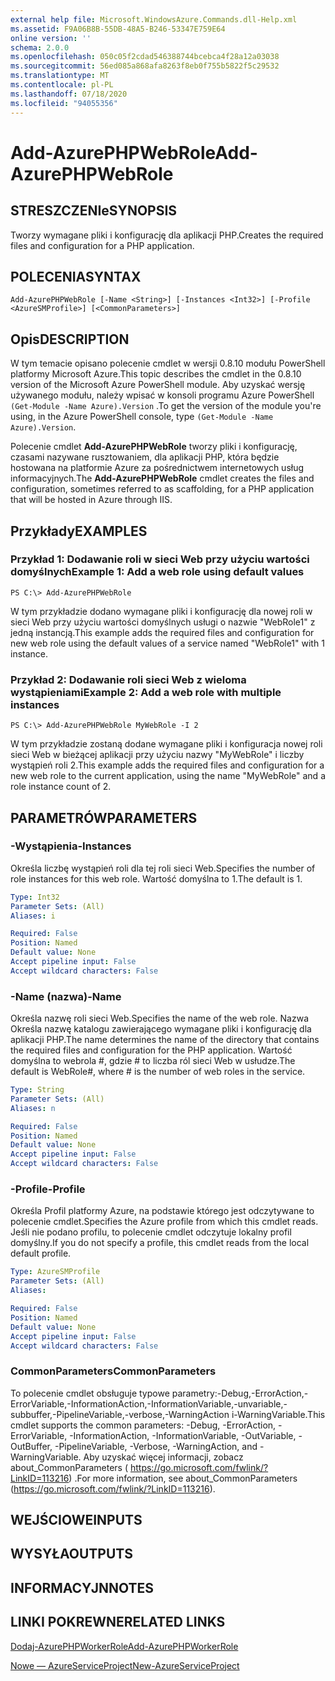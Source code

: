 ```yaml
---
external help file: Microsoft.WindowsAzure.Commands.dll-Help.xml
ms.assetid: F9A06B8B-55DB-48A5-B246-53347E759E64
online version: ''
schema: 2.0.0
ms.openlocfilehash: 050c05f2cdad546388744bcebca4f28a12a03038
ms.sourcegitcommit: 56ed085a868afa8263f8eb0f755b5822f5c29532
ms.translationtype: MT
ms.contentlocale: pl-PL
ms.lasthandoff: 07/18/2020
ms.locfileid: "94055356"
---
```

# <span data-ttu-id="9858c-101">Add-AzurePHPWebRole</span><span class="sxs-lookup"><span data-stu-id="9858c-101">Add-AzurePHPWebRole</span></span>

## <span data-ttu-id="9858c-102">STRESZCZENIe</span><span class="sxs-lookup"><span data-stu-id="9858c-102">SYNOPSIS</span></span>
<span data-ttu-id="9858c-103">Tworzy wymagane pliki i konfigurację dla aplikacji PHP.</span><span class="sxs-lookup"><span data-stu-id="9858c-103">Creates the required files and configuration for a PHP application.</span></span>

## <span data-ttu-id="9858c-104">POLECENIA</span><span class="sxs-lookup"><span data-stu-id="9858c-104">SYNTAX</span></span>

```
Add-AzurePHPWebRole [-Name <String>] [-Instances <Int32>] [-Profile <AzureSMProfile>] [<CommonParameters>]
```

## <span data-ttu-id="9858c-105">Opis</span><span class="sxs-lookup"><span data-stu-id="9858c-105">DESCRIPTION</span></span>
<span data-ttu-id="9858c-106">W tym temacie opisano polecenie cmdlet w wersji 0.8.10 modułu PowerShell platformy Microsoft Azure.</span><span class="sxs-lookup"><span data-stu-id="9858c-106">This topic describes the cmdlet in the 0.8.10 version of the Microsoft Azure PowerShell module.</span></span>
<span data-ttu-id="9858c-107">Aby uzyskać wersję używanego modułu, należy wpisać w konsoli programu Azure PowerShell `(Get-Module -Name Azure).Version` .</span><span class="sxs-lookup"><span data-stu-id="9858c-107">To get the version of the module you're using, in the Azure PowerShell console, type `(Get-Module -Name Azure).Version`.</span></span>

<span data-ttu-id="9858c-108">Polecenie cmdlet **Add-AzurePHPWebRole** tworzy pliki i konfigurację, czasami nazywane rusztowaniem, dla aplikacji PHP, która będzie hostowana na platformie Azure za pośrednictwem internetowych usług informacyjnych.</span><span class="sxs-lookup"><span data-stu-id="9858c-108">The **Add-AzurePHPWebRole** cmdlet creates the files and configuration, sometimes referred to as scaffolding, for a PHP application that will be hosted in Azure through IIS.</span></span>

## <span data-ttu-id="9858c-109">Przykłady</span><span class="sxs-lookup"><span data-stu-id="9858c-109">EXAMPLES</span></span>

### <span data-ttu-id="9858c-110">Przykład 1: Dodawanie roli w sieci Web przy użyciu wartości domyślnych</span><span class="sxs-lookup"><span data-stu-id="9858c-110">Example 1: Add a web role using default values</span></span>
```
PS C:\> Add-AzurePHPWebRole
```

<span data-ttu-id="9858c-111">W tym przykładzie dodano wymagane pliki i konfigurację dla nowej roli w sieci Web przy użyciu wartości domyślnych usługi o nazwie "WebRole1" z jedną instancją.</span><span class="sxs-lookup"><span data-stu-id="9858c-111">This example adds the required files and configuration for new web role using the default values of a service named "WebRole1" with 1 instance.</span></span>

### <span data-ttu-id="9858c-112">Przykład 2: Dodawanie roli sieci Web z wieloma wystąpieniami</span><span class="sxs-lookup"><span data-stu-id="9858c-112">Example 2: Add a web role with multiple instances</span></span>
```
PS C:\> Add-AzurePHPWebRole MyWebRole -I 2
```

<span data-ttu-id="9858c-113">W tym przykładzie zostaną dodane wymagane pliki i konfiguracja nowej roli sieci Web w bieżącej aplikacji przy użyciu nazwy "MyWebRole" i liczby wystąpień roli 2.</span><span class="sxs-lookup"><span data-stu-id="9858c-113">This example adds the required files and configuration for a new web role to the current application, using the name "MyWebRole" and a role instance count of 2.</span></span>

## <span data-ttu-id="9858c-114">PARAMETRÓW</span><span class="sxs-lookup"><span data-stu-id="9858c-114">PARAMETERS</span></span>

### <span data-ttu-id="9858c-115">-Wystąpienia</span><span class="sxs-lookup"><span data-stu-id="9858c-115">-Instances</span></span>
<span data-ttu-id="9858c-116">Określa liczbę wystąpień roli dla tej roli sieci Web.</span><span class="sxs-lookup"><span data-stu-id="9858c-116">Specifies the number of role instances for this web role.</span></span>
<span data-ttu-id="9858c-117">Wartość domyślna to 1.</span><span class="sxs-lookup"><span data-stu-id="9858c-117">The default is 1.</span></span>

```yaml
Type: Int32
Parameter Sets: (All)
Aliases: i

Required: False
Position: Named
Default value: None
Accept pipeline input: False
Accept wildcard characters: False
```

### <span data-ttu-id="9858c-118">-Name (nazwa)</span><span class="sxs-lookup"><span data-stu-id="9858c-118">-Name</span></span>
<span data-ttu-id="9858c-119">Określa nazwę roli sieci Web.</span><span class="sxs-lookup"><span data-stu-id="9858c-119">Specifies the name of the web role.</span></span>
<span data-ttu-id="9858c-120">Nazwa Określa nazwę katalogu zawierającego wymagane pliki i konfigurację dla aplikacji PHP.</span><span class="sxs-lookup"><span data-stu-id="9858c-120">The name determines the name of the directory that contains the required files and configuration for the PHP application.</span></span>
<span data-ttu-id="9858c-121">Wartość domyślna to webrola #, gdzie # to liczba ról sieci Web w usłudze.</span><span class="sxs-lookup"><span data-stu-id="9858c-121">The default is WebRole#, where # is the number of web roles in the service.</span></span>

```yaml
Type: String
Parameter Sets: (All)
Aliases: n

Required: False
Position: Named
Default value: None
Accept pipeline input: False
Accept wildcard characters: False
```

### <span data-ttu-id="9858c-122">-Profile</span><span class="sxs-lookup"><span data-stu-id="9858c-122">-Profile</span></span>
<span data-ttu-id="9858c-123">Określa Profil platformy Azure, na podstawie którego jest odczytywane to polecenie cmdlet.</span><span class="sxs-lookup"><span data-stu-id="9858c-123">Specifies the Azure profile from which this cmdlet reads.</span></span>
<span data-ttu-id="9858c-124">Jeśli nie podano profilu, to polecenie cmdlet odczytuje lokalny profil domyślny.</span><span class="sxs-lookup"><span data-stu-id="9858c-124">If you do not specify a profile, this cmdlet reads from the local default profile.</span></span>

```yaml
Type: AzureSMProfile
Parameter Sets: (All)
Aliases: 

Required: False
Position: Named
Default value: None
Accept pipeline input: False
Accept wildcard characters: False
```

### <span data-ttu-id="9858c-125">CommonParameters</span><span class="sxs-lookup"><span data-stu-id="9858c-125">CommonParameters</span></span>
<span data-ttu-id="9858c-126">To polecenie cmdlet obsługuje typowe parametry:-Debug,-ErrorAction,-ErrorVariable,-InformationAction,-InformationVariable,-unvariable,-subbuffer,-PipelineVariable,-verbose,-WarningAction i-WarningVariable.</span><span class="sxs-lookup"><span data-stu-id="9858c-126">This cmdlet supports the common parameters: -Debug, -ErrorAction, -ErrorVariable, -InformationAction, -InformationVariable, -OutVariable, -OutBuffer, -PipelineVariable, -Verbose, -WarningAction, and -WarningVariable.</span></span> <span data-ttu-id="9858c-127">Aby uzyskać więcej informacji, zobacz about_CommonParameters ( https://go.microsoft.com/fwlink/?LinkID=113216) .</span><span class="sxs-lookup"><span data-stu-id="9858c-127">For more information, see about_CommonParameters (https://go.microsoft.com/fwlink/?LinkID=113216).</span></span>

## <span data-ttu-id="9858c-128">WEJŚCIOWE</span><span class="sxs-lookup"><span data-stu-id="9858c-128">INPUTS</span></span>

## <span data-ttu-id="9858c-129">WYSYŁA</span><span class="sxs-lookup"><span data-stu-id="9858c-129">OUTPUTS</span></span>

## <span data-ttu-id="9858c-130">INFORMACYJN</span><span class="sxs-lookup"><span data-stu-id="9858c-130">NOTES</span></span>

## <span data-ttu-id="9858c-131">LINKI POKREWNE</span><span class="sxs-lookup"><span data-stu-id="9858c-131">RELATED LINKS</span></span>

[<span data-ttu-id="9858c-132">Dodaj-AzurePHPWorkerRole</span><span class="sxs-lookup"><span data-stu-id="9858c-132">Add-AzurePHPWorkerRole</span></span>](./Add-AzurePHPWorkerRole.md)

[<span data-ttu-id="9858c-133">Nowe — AzureServiceProject</span><span class="sxs-lookup"><span data-stu-id="9858c-133">New-AzureServiceProject</span></span>](./New-AzureServiceProject.md)



